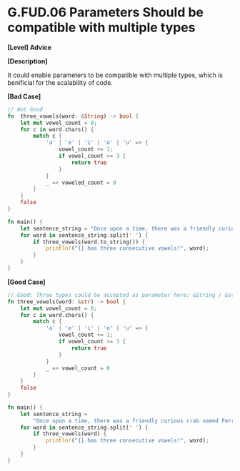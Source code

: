 # G.FUD.06 Parameters Should be compatible with multiple types

**[Level] Advice**

**[Description]**

It could enable parameters to be compatible with multiple types, which is benificial for the scalability of code.


**[Bad Case]**

```rust
// Not Good
fn  three_vowels(word: &String) -> bool {
    let mut vowel_count = 0;
    for c in word.chars() {
        match c {
            'a' | 'e' | 'i' | 'o' | 'u' => {
                vowel_count += 1;
                if vowel_count >= 3 {
                    return true
                }
            }
            _ => voweled_count = 0
        }
    }
    false
}

fn main() {
    let sentence_string = "Once upon a time, there was a friendly curious crab named Ferris".to_string();
    for word in sentence_string.split(' ') {
        if three_vowels(word.to_string()) {
            println!("{} has three consecutive vowels!", word);
        }
    }
}
```

**[Good Case]**

```rust
// Good: Three types could be accepted as parameter here: &String / &str / &'static str.
fn three_vowels(word: &str) -> bool {
    let mut vowel_count = 0;
    for c in word.chars() {
        match c {
            'a' | 'e' | 'i' | 'o' | 'u' => {
                vowel_count += 1;
                if vowel_count >= 3 {
                    return true
                }
            }
            _ => vowel_count = 0
        }
    }
    false
}

fn main() {
    let sentence_string = 
        "Once upon a time, there was a friendly curious crab named Ferris".to_string();
    for word in sentence_string.split(' ') {
        if three_vowels(word) {
            println!("{} has three consecutive vowels!", word);
        }
    }
}
```